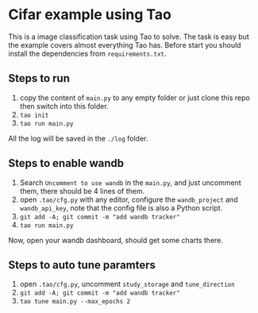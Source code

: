 # Cifar example using Tao

This is a image classification task using Tao to solve. The task is easy but the example covers almost everything Tao has. Before start you should install the dependencies from `requirements.txt`.

## Steps to run

1. copy the content of `main.py` to any empty folder or just clone this repo then switch into this folder.
2. `tao init`
3. `tao run main.py`

All the log will be saved in the `./log` folder.

## Steps to enable wandb

1. Search `Uncomment to use wandb` in the `main.py`, and just uncomment them, there should be 4 lines of them.
2. open `.tao/cfg.py` with any editor, configure the `wandb_project` and `wandb_api_key`, note that the config file is also a Python script.
3. `git add -A; git commit -m "add wandb tracker"`
4. `tao run main.py`

Now, open your wandb dashboard, should get some charts there.

## Steps to auto tune paramters

1. open `.tao/cfg.py`, uncomment `study_storage` and `tune_direction`
2. `git add -A; git commit -m "add wandb tracker"`
3. `tao tune main.py --max_epochs 2`

